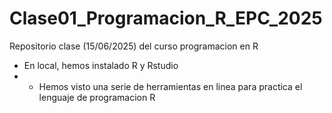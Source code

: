 # Clase01_Programacion_R_EPC_2025
Repositorio clase (15/06/2025) del curso programacion en R

* En local, hemos instalado R y Rstudio
* * Hemos visto una serie de herramientas en linea para practica el lenguaje de programacion R
